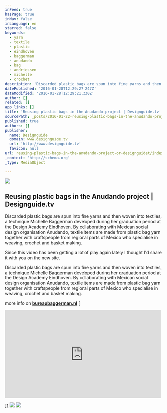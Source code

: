 ```yaml
---
inFeed: true
hasPage: true
inNav: false
inLanguage: en
starred: false
keywords:
  - yarn
  - textile
  - plastic
  - eindhoven
  - baggerman
  - anudando
  - bag
  - andriessen
  - michelle
  - crochet
description: 'Discarded plastic bags are spun into fine yarns and then woven into textiles, a technique Michelle Baggerman developed during her graduation period at the Design Academy Eindhoven. By collaborating with Mexican social design organisation Anudando, textile items are made from plastic bag yarn together with craftspeople from regional parts of Mexico who specialise in weaving, crochet and basket making.'
datePublished: '2016-01-28T12:29:27.247Z'
dateModified: '2016-01-28T12:29:21.230Z'
author: []
related: []
app_links: []
title: 'Reusing plastic bags in the Anudando project | Designguide.tv'
sourcePath: _posts/2016-01-22-reusing-plastic-bags-in-the-anudando-project-or-designguidet.md
published: true
authors: []
publisher:
  name: Designguide
  domain: www.designguide.tv
  url: 'http://www.designguide.tv'
  favicon: null
url: reusing-plastic-bags-in-the-anudando-project-or-designguidet/index.html
_context: 'http://schema.org'
_type: MediaObject

---
```

![](https://s3-us-west-2.amazonaws.com/the-grid-img/p/6daa9c26280aed3e620ab0f9c894abc7db293c58.jpg)

<article style=""><h1>Reusing plastic bags in the Anudando project | Designguide.tv</h1><p>Discarded plastic bags are spun into fine yarns and then woven into textiles, a technique Michelle Baggerman developed during her graduation period at the Design Academy Eindhoven. By collaborating with Mexican social design organisation Anudando, textile items are made from plastic bag yarn together with craftspeople from regional parts of Mexico who specialise in weaving, crochet and basket making.</p></article>

Since this video has been getting a lot of play again lately I thought I'd share it with you on the new site.

Discarded plastic bags are spun into fine yarns and then woven into textiles, a technique Michelle Baggerman developed during her graduation period at the Design Academy Eindhoven. By collaborating with Mexican social design organisation Anudando, textile items are made from plastic bag yarn together with craftspeople from regional parts of Mexico who specialise in weaving, crochet and basket making.

more info on **[bureaubaggerman.nl][0]**
[

<iframe src="https://player.vimeo.com/video/108117892" width="500" height="281" frameborder="0" webkitallowfullscreen="" mozallowfullscreen="" allowfullscreen="" style=""></iframe>

][1]
![](https://the-grid-user-content.s3-us-west-2.amazonaws.com/2dfe1e88-ade4-43fb-ac3b-f720ffbbd1a8.jpg)
![](https://the-grid-user-content.s3-us-west-2.amazonaws.com/ab514f46-d267-4ecd-bc1b-a1a2a57131a0.jpg)

[0]: www.bureaubaggerman.nl
[1]: https://www.youtube.com/watch?v=R_118tFJZB0&index=2&list=PLSM1HuwZomMjRjHtgi4tnt_M40lRFsvTK